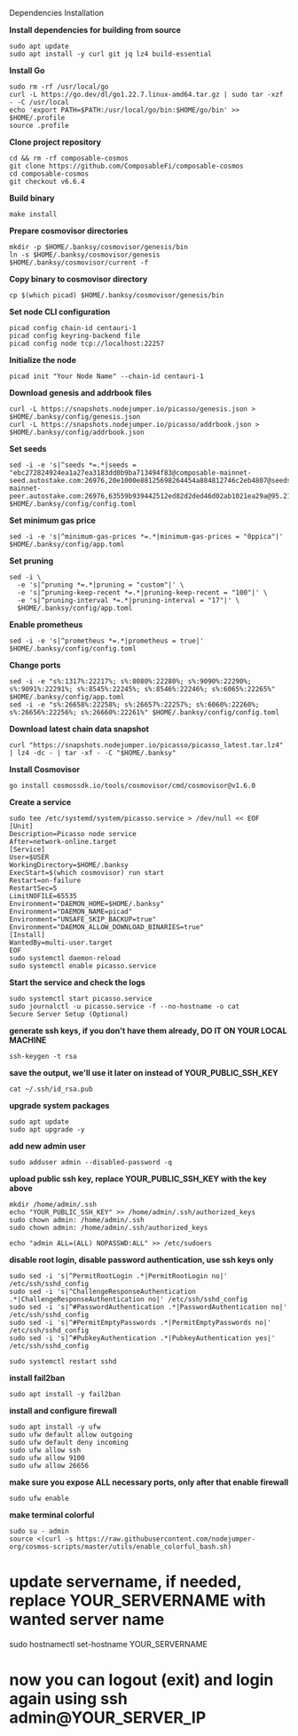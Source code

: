 Dependencies Installation

**Install dependencies for building from source**
```
sudo apt update
sudo apt install -y curl git jq lz4 build-essential
```

**Install Go**
```
sudo rm -rf /usr/local/go
curl -L https://go.dev/dl/go1.22.7.linux-amd64.tar.gz | sudo tar -xzf - -C /usr/local
echo 'export PATH=$PATH:/usr/local/go/bin:$HOME/go/bin' >> $HOME/.profile
source .profile
```

**Clone project repository**
```
cd && rm -rf composable-cosmos
git clone https://github.com/ComposableFi/composable-cosmos
cd composable-cosmos
git checkout v6.6.4
```

**Build binary**
```
make install
```

**Prepare cosmovisor directories**
```
mkdir -p $HOME/.banksy/cosmovisor/genesis/bin
ln -s $HOME/.banksy/cosmovisor/genesis $HOME/.banksy/cosmovisor/current -f
```

**Copy binary to cosmovisor directory**
```
cp $(which picad) $HOME/.banksy/cosmovisor/genesis/bin
```

**Set node CLI configuration**
```
picad config chain-id centauri-1
picad config keyring-backend file
picad config node tcp://localhost:22257
```

**Initialize the node**
```
picad init "Your Node Name" --chain-id centauri-1
```

**Download genesis and addrbook files**
```
curl -L https://snapshots.nodejumper.io/picasso/genesis.json > $HOME/.banksy/config/genesis.json
curl -L https://snapshots.nodejumper.io/picasso/addrbook.json > $HOME/.banksy/config/addrbook.json
```

**Set seeds**
```
sed -i -e 's|^seeds *=.*|seeds = "ebc272824924ea1a27ea3183dd0b9ba713494f83@composable-mainnet-seed.autostake.com:26976,20e1000e88125698264454a884812746c2eb4807@seeds.lavenderfive.com:22256,a3910d1bf22b4dacf66979d6ea75fd134aee00db@seed.composable.validatus.com:2000,8542cd7e6bf9d260fef543bc49e59be5a3fa9074@seed.publicnode.com:26656,aa6398f9644e98fa3d04f7dbdd7740c995eb0530@composable.seed.stavr.tech:20306,ebc272824924ea1a27ea3183dd0b9ba713494f83@composable-mainnet-peer.autostake.com:26976,63559b939442512ed82d2ded46d02ab1021ea29a@95.214.55.138:53656,7082a715395427a519e611ed1454b0965fd95ef5@138.201.21.197:37656,715af1847e1c785510d4cb94ac29f2bd7d0ddf91@65.108.206.74:36656,c6eefdcc5cbe41dd457183c7c3bd7311ddf97638@composable.peer.stakevillage.net:16156"|' $HOME/.banksy/config/config.toml
```

**Set minimum gas price**
```
sed -i -e 's|^minimum-gas-prices *=.*|minimum-gas-prices = "0ppica"|' $HOME/.banksy/config/app.toml
```

**Set pruning**
```
sed -i \
  -e 's|^pruning *=.*|pruning = "custom"|' \
  -e 's|^pruning-keep-recent *=.*|pruning-keep-recent = "100"|' \
  -e 's|^pruning-interval *=.*|pruning-interval = "17"|' \
  $HOME/.banksy/config/app.toml
```

**Enable prometheus**
```
sed -i -e 's|^prometheus *=.*|prometheus = true|' $HOME/.banksy/config/config.toml
```

**Change ports**
```
sed -i -e "s%:1317%:22217%; s%:8080%:22280%; s%:9090%:22290%; s%:9091%:22291%; s%:8545%:22245%; s%:8546%:22246%; s%:6065%:22265%" $HOME/.banksy/config/app.toml
sed -i -e "s%:26658%:22258%; s%:26657%:22257%; s%:6060%:22260%; s%:26656%:22256%; s%:26660%:22261%" $HOME/.banksy/config/config.toml
```

**Download latest chain data snapshot**
```
curl "https://snapshots.nodejumper.io/picasso/picasso_latest.tar.lz4" | lz4 -dc - | tar -xf - -C "$HOME/.banksy"
```

**Install Cosmovisor**
```
go install cosmossdk.io/tools/cosmovisor/cmd/cosmovisor@v1.6.0
```

**Create a service**
```
sudo tee /etc/systemd/system/picasso.service > /dev/null << EOF
[Unit]
Description=Picasso node service
After=network-online.target
[Service]
User=$USER
WorkingDirectory=$HOME/.banksy
ExecStart=$(which cosmovisor) run start
Restart=on-failure
RestartSec=5
LimitNOFILE=65535
Environment="DAEMON_HOME=$HOME/.banksy"
Environment="DAEMON_NAME=picad"
Environment="UNSAFE_SKIP_BACKUP=true"
Environment="DAEMON_ALLOW_DOWNLOAD_BINARIES=true"
[Install]
WantedBy=multi-user.target
EOF
sudo systemctl daemon-reload
sudo systemctl enable picasso.service
```

**Start the service and check the logs**
```
sudo systemctl start picasso.service
sudo journalctl -u picasso.service -f --no-hostname -o cat
Secure Server Setup (Optional)
```

**generate ssh keys, if you don't have them already, DO IT ON YOUR LOCAL MACHINE**
```
ssh-keygen -t rsa
```

**save the output, we'll use it later on instead of YOUR_PUBLIC_SSH_KEY**
```
cat ~/.ssh/id_rsa.pub
```

**upgrade system packages**
```
sudo apt update
sudo apt upgrade -y
```

**add new admin user**
```
sudo adduser admin --disabled-password -q
```

**upload public ssh key, replace YOUR_PUBLIC_SSH_KEY with the key above**
```
mkdir /home/admin/.ssh
echo "YOUR_PUBLIC_SSH_KEY" >> /home/admin/.ssh/authorized_keys
sudo chown admin: /home/admin/.ssh
sudo chown admin: /home/admin/.ssh/authorized_keys

echo "admin ALL=(ALL) NOPASSWD:ALL" >> /etc/sudoers
```

**disable root login, disable password authentication, use ssh keys only**
```
sudo sed -i 's|^PermitRootLogin .*|PermitRootLogin no|' /etc/ssh/sshd_config
sudo sed -i 's|^ChallengeResponseAuthentication .*|ChallengeResponseAuthentication no|' /etc/ssh/sshd_config
sudo sed -i 's|^#PasswordAuthentication .*|PasswordAuthentication no|' /etc/ssh/sshd_config
sudo sed -i 's|^#PermitEmptyPasswords .*|PermitEmptyPasswords no|' /etc/ssh/sshd_config
sudo sed -i 's|^#PubkeyAuthentication .*|PubkeyAuthentication yes|' /etc/ssh/sshd_config

sudo systemctl restart sshd
```

**install fail2ban**
```
sudo apt install -y fail2ban
```

**install and configure firewall**
```
sudo apt install -y ufw
sudo ufw default allow outgoing
sudo ufw default deny incoming
sudo ufw allow ssh
sudo ufw allow 9100
sudo ufw allow 26656
```

**make sure you expose ALL necessary ports, only after that enable firewall**
```
sudo ufw enable
```

**make terminal colorful**
```
sudo su - admin
source <(curl -s https://raw.githubusercontent.com/nodejumper-org/cosmos-scripts/master/utils/enable_colorful_bash.sh)
```

# update servername, if needed, replace YOUR_SERVERNAME with wanted server name
sudo hostnamectl set-hostname YOUR_SERVERNAME

# now you can logout (exit) and login again using ssh admin@YOUR_SERVER_IP
